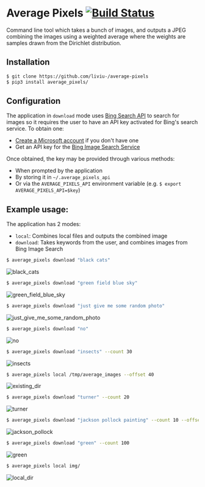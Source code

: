 # Average Pixels [![Build Status](https://travis-ci.org/liviu-/average-pixels.svg?branch=develop)](https://travis-ci.org/liviu-/average-pixels)

Command line tool which takes a bunch of images, and outputs a JPEG combining the images using a weighted average where the weights are samples drawn from the Dirichlet distribution.

## Installation

```sh
$ git clone https://github.com/liviu-/average-pixels
$ pip3 install average_pixels/
```
    
## Configuration
The application in `download` mode uses [Bing Search API](https://www.microsoft.com/cognitive-services/en-us/bing-image-search-api) to search for images so it requires the user to have an API key activated for Bing's search service. To obtain one:

- [Create a Microsoft account](https://signup.live.com/signup) if you don't have one
- Get an API key for the [Bing Image Search Service](https://www.microsoft.com/cognitive-services/en-us/bing-image-search-api)
    
    
Once obtained, the key may be provided through various methods:

- When prompted by the application
- By storing it in `~/.average_pixels_api`
- Or via the `AVERAGE_PIXELS_API` environment variable (e.g. `$ export AVERAGE_PIXELS_API=$key`)

## Example usage:

The application has 2 modes:

- `local`: Combines local files and outputs the combined image
- `download`: Takes keywords from the user, and combines images from Bing Image Search

```sh
$ average_pixels download "black cats"
```
    
![black_cats](img/black_cats.jpg)

```sh
$ average_pixels download "green field blue sky"
```
    
![green_field_blue_sky](img/green_field_blue_sky.jpg)

```sh
$ average_pixels download "just give me some random photo"
```

![just_give_me_some_random_photo](img/just_give_me_some_random_photo.jpg)

```sh
$ average_pixels download "no"
```

![no](img/no.jpg)

```sh
$ average_pixels download "insects" --count 30
```

![insects](img/insects.jpg)

```sh
$ average_pixels local /tmp/average_images --offset 40
```

![existing_dir](img/existing_dir.jpg)

```sh
$ average_pixels download "turner" --count 20
```

![turner](img/turner.jpg)

```sh
$ average_pixels download "jackson pollock painting" --count 10 --offset 30
```

![jackson_pollock](img/jackson_pollock_painting.jpg)

```sh
$ average_pixels download "green" --count 100
```

![green](img/green.jpg)

```sh
$ average_pixels local img/
```

![local_dir](img/output.jpg)

